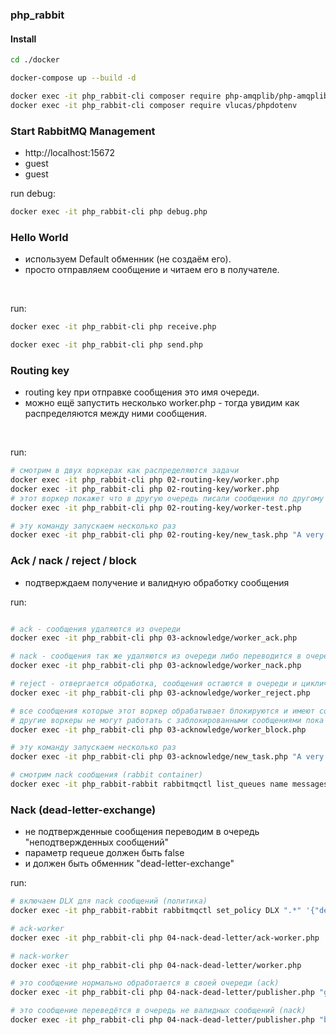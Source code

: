 ### php_rabbit

#### Install

```bash
cd ./docker

docker-compose up --build -d

docker exec -it php_rabbit-cli composer require php-amqplib/php-amqplib "^3.0"
docker exec -it php_rabbit-cli composer require vlucas/phpdotenv
```

### Start RabbitMQ Management
* http://localhost:15672
* guest
* guest


run debug:
```bash
docker exec -it php_rabbit-cli php debug.php
```


### Hello World
- используем Default обменник (не создаём его).
- просто отправляем сообщение и читаем его в получателе.
<br>

run:
```bash
docker exec -it php_rabbit-cli php receive.php

docker exec -it php_rabbit-cli php send.php
```


### Routing key
- routing key при отправке сообщения это имя очереди.
- можно ещё запустить несколько worker.php - тогда увидим как распределяются между ними сообщения.
<br>

run:
```bash
# смотрим в двух воркерах как распределяются задачи
docker exec -it php_rabbit-cli php 02-routing-key/worker.php
docker exec -it php_rabbit-cli php 02-routing-key/worker.php
# этот воркер покажет что в другую очередь писали сообщения по другому routing-key
docker exec -it php_rabbit-cli php 02-routing-key/worker-test.php

# эту команду запускаем несколько раз
docker exec -it php_rabbit-cli php 02-routing-key/new_task.php "A very hard task which takes two seconds...."
```


### Ack / nack / reject / block
- подтверждаем получение и валидную обработку сообщения
  <br>

run:
```bash

# ack - сообщения удаляются из очереди
docker exec -it php_rabbit-cli php 03-acknowledge/worker_ack.php

# nack - сообщения так же удаляются из очереди либо переводится в очередь недоставленных сообщений (если очередь определена)
docker exec -it php_rabbit-cli php 03-acknowledge/worker_nack.php

# reject - отвергается обработка, сообщения остаются в очереди и циклически обрабатываются
docker exec -it php_rabbit-cli php 03-acknowledge/worker_reject.php

# все сообщения которые этот воркер обрабатывает блокируются и имеют состояние no ack,
# другие воркеры не могут работать с заблокированными сообщениями пока работает этот воркер
docker exec -it php_rabbit-cli php 03-acknowledge/worker_block.php

# эту команду запускаем несколько раз
docker exec -it php_rabbit-cli php 03-acknowledge/new_task.php "A very hard task which takes two seconds...."

# смотрим nack сообщения (rabbit container)
docker exec -it php_rabbit-rabbit rabbitmqctl list_queues name messages_ready messages_unacknowledged
```


### Nack (dead-letter-exchange)
- не подтвержденные сообщения переводим в очередь "неподтвержденных сообщений"
- параметр requeue должен быть false
- и должен быть обменник "dead-letter-exchange"
  <br>

run:
```bash
# включаем DLX для nack сообщений (политика) 
docker exec -it php_rabbit-rabbit rabbitmqctl set_policy DLX ".*" '{"dead-letter-exchange":"my-dlx"}' --apply-to queues

# ack-worker
docker exec -it php_rabbit-cli php 04-nack-dead-letter/ack-worker.php

# nack-worker
docker exec -it php_rabbit-cli php 04-nack-dead-letter/worker.php

# это сообщение нормально обработается в своей очереди (ack)
docker exec -it php_rabbit-cli php 04-nack-dead-letter/publisher.php "good"

# это сообщение переведётся в очередь не валидных сообщений (nack)
docker exec -it php_rabbit-cli php 04-nack-dead-letter/publisher.php "bad"
```

































